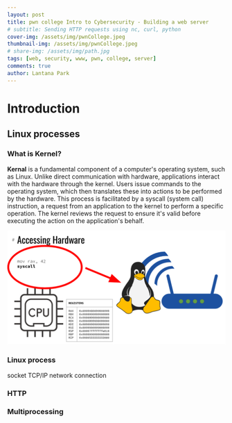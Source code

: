 ```yaml
---
layout: post
title: pwn college Intro to Cybersecurity - Building a web server
# subtitle: Sending HTTP requests using nc, curl, python
cover-img: /assets/img/pwnCollege.jpeg
thumbnail-img: /assets/img/pwnCollege.jpeg
# share-img: /assets/img/path.jpg
tags: [web, security, www, pwn, college, server]
comments: true
author: Lantana Park
---
```


# Introduction

## Linux processes

### What is Kernel?

**Kernal** is a fundamental component of a computer's operating system, such as Linux. Unlike direct communication with hardware, applications interact with the hardware through the kernel. Users issue commands to the operating system, which then translates these into actions to be performed by the hardware. This process is facilitated by a syscall (system call) instruction, a request from an application to the kernel to perform a specific operation. The kernel reviews the request to ensure it's valid before executing the action on the application's behalf.

![kernel](/assets/img/buildingServer/Screenshot%202024-03-02%20at%2010.40.55.png)

### Linux process
socket
TCP/IP network connection

### HTTP

### Multiprocessing








